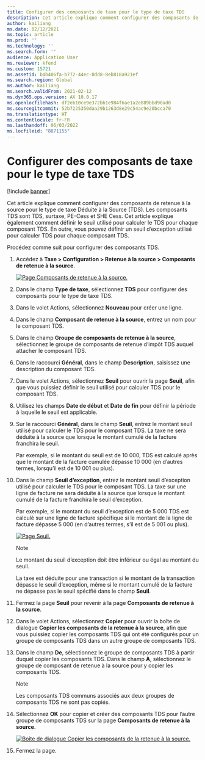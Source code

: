```yaml
---
title: Configurer des composants de taxe pour le type de taxe TDS
description: Cet article explique comment configurer des composants de retenue à la source pour le type de taxe Déduite à la Source (TDS). Il explique également comment définir la limite de seuil utilisée pour calculer le TDS pour chaque composant TDS.
author: kailiang
ms.date: 02/12/2021
ms.topic: article
ms.prod: ''
ms.technology: ''
ms.search.form: ''
audience: Application User
ms.reviewer: kfend
ms.custom: 15721
ms.assetid: b4b406fa-b772-44ec-8dd8-8eb818a921ef
ms.search.region: Global
ms.author: kailiang
ms.search.validFrom: 2021-02-12
ms.dyn365.ops.version: AX 10.0.17
ms.openlocfilehash: df2eb10ce9e372bb1e984f6ae1a2e889bbd90ad0
ms.sourcegitcommit: 52b7225350daa29b1263d8e29c54ac9e20bcca70
ms.translationtype: HT
ms.contentlocale: fr-FR
ms.lasthandoff: 06/03/2022
ms.locfileid: "8871155"
---
```

# <a name="set-up-tax-components-for-the-tds-tax-type"></a>Configurer des composants de taxe pour le type de taxe TDS

[!include [banner](../includes/banner.md)]

Cet article explique comment configurer des composants de retenue à la source pour le type de taxe Déduite à la Source (TDS). Les composants TDS sont TDS, surtaxe, PE-Cess et SHE Cess. Cet article explique également comment définir le seuil utilisé pour calculer le TDS pour chaque composant TDS. En outre, vous pouvez définir un seuil d’exception utilisé pour calculer TDS pour chaque composant TDS.

Procédez comme suit pour configurer des composants TDS.

1. Accédez à **Taxe \> Configuration \> Retenue à la source \> Composants de retenue à la source**.

    [![Page Composants de retenue à la source.](./media/apac-ind-TDS-9.png)](./media/apac-ind-TDS-9.png)

2. Dans le champ **Type de taxe**, sélectionnez **TDS** pour configurer des composants pour le type de taxe TDS.
3. Dans le volet Actions, sélectionnez **Nouveau** pour créer une ligne.
4. Dans le champ **Composant de retenue à la source**, entrez un nom pour le composant TDS.
5. Dans le champ **Groupe de composants de retenue à la source**, sélectionnez le groupe de composants de retenue d’impôt TDS auquel attacher le composant TDS.
6. Dans le raccourci **Général**, dans le champ **Description**, saisissez une description du composant TDS.
7. Dans le volet Actions, sélectionnez **Seuil** pour ouvrir la page **Seuil**, afin que vous puissiez définir le seuil utilisé pour calculer TDS pour le composant TDS.
8. Utilisez les champs **Date de début** et **Date de fin** pour définir la période à laquelle le seuil est applicable.
9. Sur le raccourci **Général**, dans le champ **Seuil**, entrez le montant seuil utilisé pour calculer le TDS pour le composant TDS. La taxe ne sera déduite à la source que lorsque le montant cumulé de la facture franchira le seuil.

    Par exemple, si le montant du seuil est de 10 000, TDS est calculé après que le montant de la facture cumulée dépasse 10 000 (en d’autres termes, lorsqu’il est de 10 001 ou plus).

10. Dans le champ **Seuil d’exception**, entrez le montant seuil d’exception utilisé pour calculer le TDS pour le composant TDS. La taxe sur une ligne de facture ne sera déduite à la source que lorsque le montant cumulé de la facture franchira le seuil d’exception.

    Par exemple, si le montant du seuil d’exception est de 5 000 TDS est calculé sur une ligne de facture spécifique si le montant de la ligne de facture dépasse 5 000 (en d’autres termes, s’il est de 5 001 ou plus).

    [![Page Seuil.](./media/apac-ind-TDS-10.png)](./media/apac-ind-TDS-10.png)

    > [!NOTE]
    > Le montant du seuil d’exception doit être inférieur ou égal au montant du seuil.
    >
    > La taxe est déduite pour une transaction si le montant de la transaction dépasse le seuil d’exception, même si le montant cumulé de la facture ne dépasse pas le seuil spécifié dans le champ **Seuil**.

11. Fermez la page **Seuil** pour revenir à la page **Composants de retenue à la source**.
12. Dans le volet Actions, sélectionnez **Copier** pour ouvrir la boîte de dialogue **Copier les composants de la retenue à la source**, afin que vous puissiez copier les composants TDS qui ont été configurés pour un groupe de composants TDS dans un autre groupe de composants TDS.
13. Dans le champ **De**, sélectionnez le groupe de composants TDS à partir duquel copier les composants TDS. Dans le champ **À**, sélectionnez le groupe de composant de retenue à la source pour y copier les composants TDS.

    > [!NOTE]
    > Les composants TDS communs associés aux deux groupes de composants TDS ne sont pas copiés.

14. Sélectionnez **OK** pour copier et créer des composants TDS pour l’autre groupe de composants TDS sur la page **Composants de retenue à la source**.

    [![Boîte de dialogue Copier les composants de la retenue à la source.](./media/apac-ind-TDS-11.png)](./media/apac-ind-TDS-11.png)

15. Fermez la page.
